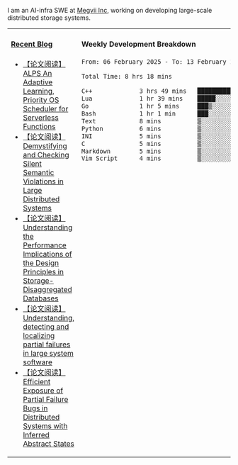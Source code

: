 I am an AI-infra SWE at [Megvii Inc](https://en.megvii.com/), working on developing large-scale distributed storage systems.

<table width="960px">
<tr>
<td valign="top" width="50%">

#### <a href="https://www.kongjun18.me" target="_blank">Recent Blog</a>

<!-- BLOG-POST-LIST:START -->
- [【论文阅读】ALPS An Adaptive Learning, Priority OS Scheduler for Serverless Functions](https://kongjun18.github.io/posts/alps-an-adaptive-learning-priority-os-scheduler-for-serverless-functions/)
- [【论文阅读】Demystifying and Checking Silent Semantic Violations in Large Distributed Systems](https://kongjun18.github.io/posts/demystifying-and-checking-silent-semantic-violations-in-large-distributed-systems/)
- [【论文阅读】Understanding the Performance Implications of the Design Principles in Storage-Disaggregated Databases](https://kongjun18.github.io/posts/understanding-the-performance-implications-of-the-design-principles-in-storage-disaggregated-databases/)
- [【论文阅读】Understanding, detecting and localizing partial failures in large system software](https://kongjun18.github.io/posts/understanding-detecting-and-localizing-partial-failures-in-large-system-software/)
- [【论文阅读】Efficient Exposure of Partial Failure Bugs in Distributed Systems with Inferred Abstract States](https://kongjun18.github.io/posts/efficient-exposure-of-partial-failure-bugs-in-distributed-systems-with-inferred-abstract-states/)
<!-- BLOG-POST-LIST:END -->

</td>
<td valign="top" width="50%">

#### Weekly Development Breakdown

<!--START_SECTION:waka-->

```txt
From: 06 February 2025 - To: 13 February 2025

Total Time: 8 hrs 18 mins

C++             3 hrs 49 mins   ███████████▓░░░░░░░░░░░░░   46.08 %
Lua             1 hr 39 mins    █████░░░░░░░░░░░░░░░░░░░░   20.04 %
Go              1 hr 5 mins     ███▒░░░░░░░░░░░░░░░░░░░░░   13.21 %
Bash            1 hr 1 min      ███░░░░░░░░░░░░░░░░░░░░░░   12.38 %
Text            8 mins          ▒░░░░░░░░░░░░░░░░░░░░░░░░   01.77 %
Python          6 mins          ▒░░░░░░░░░░░░░░░░░░░░░░░░   01.37 %
INI             5 mins          ▒░░░░░░░░░░░░░░░░░░░░░░░░   01.10 %
C               5 mins          ▒░░░░░░░░░░░░░░░░░░░░░░░░   01.02 %
Markdown        5 mins          ▒░░░░░░░░░░░░░░░░░░░░░░░░   01.02 %
Vim Script      4 mins          ▒░░░░░░░░░░░░░░░░░░░░░░░░   00.96 %
```

<!--END_SECTION:waka-->
</td>
</tr>

</table>
